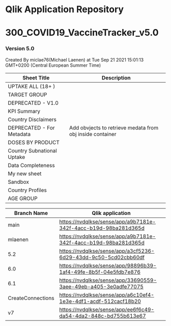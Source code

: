 # Qlik Application Repository 
# 300_COVID19_VaccineTracker_v5.0
### Version 5.0
Created By miclae76(Michael Laenen) at Tue Sep 21 2021 15:01:13 GMT+0200 (Central European Summer Time)




Sheet Title | Description
------------ | -------------
UPTAKE ALL (18+ )|
TARGET GROUP|
DEPRECATED - V1.0|
KPI  Summary|
Country Disclaimers|
DEPRECATED - For Metadata|Add obvjects to retrieve medata from obj inside container
DOSES BY PRODUCT|
Country Subnational Uptake|
Data Completeness|
My new sheet|
Sandbox|
Country Profiles|
AGE GROUP|



Branch Name|Qlik application
---|---
main|[https://nvdqlkse/sense/app/a9b7181e-342f-4acc-b19d-98ba281d365d](https://nvdqlkse/sense/app/a9b7181e-342f-4acc-b19d-98ba281d365d)
mlaenen|[https://nvdqlkse/sense/app/a9b7181e-342f-4acc-b19d-98ba281d365d](https://nvdqlkse/sense/app/a9b7181e-342f-4acc-b19d-98ba281d365d)
5.2|[https://nvdqlkse/sense/app/a3cf5236-6d29-43dd-9c50-5cd02cbb60df](https://nvdqlkse/sense/app/a3cf5236-6d29-43dd-9c50-5cd02cbb60df)
6.0|[https://nvdqlkse/sense/app/98896b39-1af4-49fe-8b5f-04e5fdb7e876](https://nvdqlkse/sense/app/98896b39-1af4-49fe-8b5f-04e5fdb7e876)
6.1|[https://nvdqlkse/sense/app/33690559-3aee-49eb-a405-3e0adfe77075](https://nvdqlkse/sense/app/33690559-3aee-49eb-a405-3e0adfe77075)
CreateConnections|[https://nvdqlkse/sense/app/a6c10ef4-1e3e-4df1-acdf-512cacf18b20](https://nvdqlkse/sense/app/a6c10ef4-1e3e-4df1-acdf-512cacf18b20)
v7|[https://nvdqlkse/sense/app/ee6f6c49-da54-4da2-848c-bd755b613e67](https://nvdqlkse/sense/app/ee6f6c49-da54-4da2-848c-bd755b613e67)
